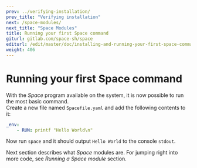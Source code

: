 ```yaml
---
prev: ../verifying-installation/
prev_title: "Verifying installation"
next: /space-modules/
next_title: "Space Modules"
title: Running your first Space command
giturl: gitlab.com/space-sh/space
editurl: /edit/master/doc/installing-and-running-your-first-space-command/running-your-first-space-command.md
weight: 406
---
```


# Running your first Space command

With the _Space_ program available on the system, it is now possible to run the most basic command.  
Create a new file named `Spacefile.yaml` and add the following contents to it:  

```yaml
_env:  
    - RUN: printf "Hello World\n"  
```

Now run `space` and it should output `Hello World` to the console `stdout`.

Next section describes what _Space_ modules are. For jumping right into more code, see _Running a Space module_ section.
